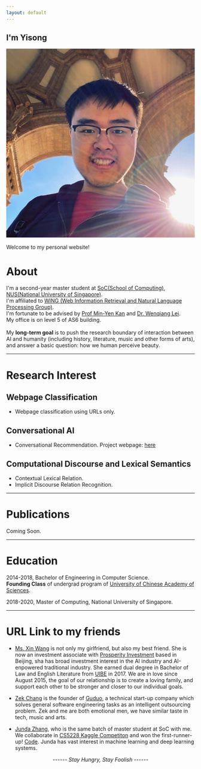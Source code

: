 ```yaml
---
layout: default
---
```


## I'm Yisong

<img class="profile-picture" src="photo.jpg">



Welcome to my personal website!

# About

I'm a second-year master student at [SoC(School of Computing)](https://www.comp.nus.edu.sg/), [NUS(National University of Singapore)](https://www.nus.edu.sg/). <br>
I'm affiliated to [WING (Web Information Retrieval and Natural Language Processing Group)](https://www.wing.nus.edu.sg/). <br>
I'm fortunate to be advised by [Prof Min-Yen Kan](https://www.comp.nus.edu.sg/~kanmy) and [Dr. Wenqiang Lei](https://sites.google.com/view/wenqianghome/home). <br>
My office is on level 5 of AS6 building. <br><br>
My <b>long-term goal</b> is to push the research boundary of interaction between AI and humanity (including history, literature, music and other forms of arts), and answer a basic question: how we human perceive beauty.

---

# Research Interest

<!-- > *"At the end of day, I don't care what other people do, I care how you understand you work."* -- What Prof Min and Wenqiang insist on our research style. -->

## Webpage Classification
- Webpage classification using URLs only.

## Conversational AI

- Conversational Recommendation.
  Project webpage: [here](http://wing.comp.nus.edu.sg/?page_id=1039)  

## Computational Discourse and Lexical Semantics

- Contextual Lexical Relation.
- Implicit Discourse Relation Recognition.  

---

# Publications

Coming Soon.

---

# Education

<!-- > I never let school interfere with my education. -- Mark Twain -->

2014-2018, Bachelor of Engineering in Computer Science. <br>
**Founding Class** of undergrad program of [University of Chinese Academy of Sciences](https://english.ucas.ac.cn/).

2018-2020, Master of Computing, National University of Singapore.

---

# URL Link to my friends

<!-- > *When Voldmolt is after you, you'd better be with your friends*. -- What Yisong learns from Harry Potter -->

- [Ms. Xin Wang](wangxinalice.com) is not only my girlfriend, but also my best friend. She is now an investment associate with [Prosperity Investment](http://www.cgpinvestment.com) based in Beijing, sha has broad investment interest in the AI industry and AI-enpowered traditional industry. She earned dual degree in Bachelor of Law and English Literature from [UIBE](http://www.uibe.edu.cn) in 2017. We are in love since August 2015, the goal of our relationship is to create a loving family, and support each other to be stronger and closer to our individual goals.

- [Zek Chang](https://twitter.com/zekchang) is the founder of [Guduo](http://www.guduokeji.com/), a technical start-up company which solves general software engineering tasks as an intelligent outsourcing problem. Zek and me are both emotional men, we have similar taste in tech, music and arts.  

- [Junda Zhang](http://aheader.org), who is the same batch of master student at SoC with me. We collaborate in [CS5228 Kaggle Competiton](https://kaggle.com/c/cs5228-article-category-prediction) and won the first-runner-up! [Code](https://github.com/YisongMiao/CS5228-project). Junda has vast interest in machine learning and deep learning systems.  


<script type="text/javascript" id="clstr_globe" src="//cdn.clustrmaps.com/globe.js?d=edk2D6NRWsf3yF00Cbk3Ts8MR2oVgXMDSn-oFxUPJ_8"></script>


<center><i>------ Stay Hungry, Stay Foolish ------</i><br><br><br></center>





